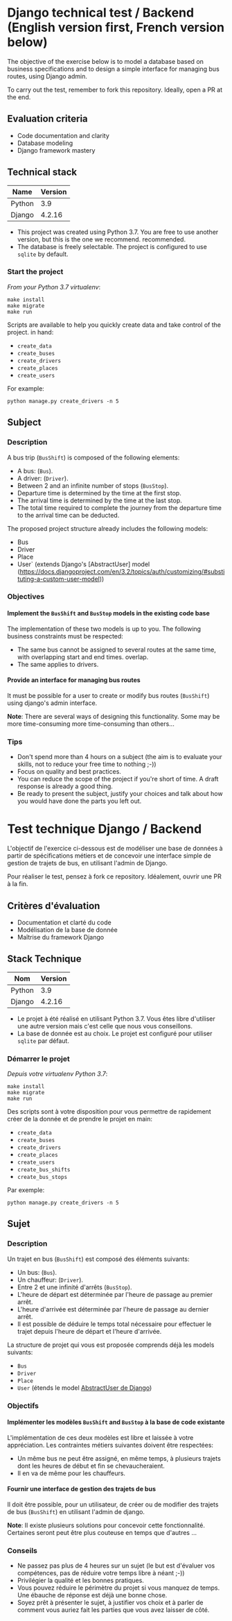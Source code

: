 # Django technical test / Backend (English version first, French version below)

The objective of the exercise below is to model a database based on business specifications and to 
design a simple interface for managing bus routes, using Django admin.

To carry out the test, remember to fork this repository. Ideally, open a PR at the end.

## Evaluation criteria

- Code documentation and clarity
- Database modeling
- Django framework mastery

## Technical stack

| Name | Version |
| ------ | ------- |
| Python | 3.9 |
| Django | 4.2.16 |

- This project was created using Python 3.7. You are free to use another version, but this is the one we recommend. 
recommended.
- The database is freely selectable. The project is configured to use `sqlite` by default.

### Start the project

*From your Python 3.7 virtualenv*:

```
make install
make migrate
make run
```

Scripts are available to help you quickly create data and take control of the project. 
in hand:

- `create_data`
- `create_buses`
- `create_drivers`
- `create_places`
- `create_users`

For example:

```
python manage.py create_drivers -n 5
```

## Subject

### Description

A bus trip (`BusShift`) is composed of the following elements:

- A bus: (`Bus`).
- A driver: (`Driver`).
- Between 2 and an infinite number of stops (`BusStop`).
- Departure time is determined by the time at the first stop.
- The arrival time is determined by the time at the last stop.
- The total time required to complete the journey from the departure time to the arrival time can be deducted.

The proposed project structure already includes the following models:
- Bus
- Driver
- Place
- User` (extends Django's [AbstractUser] model (https://docs.djangoproject.com/en/3.2/topics/auth/customizing/#substituting-a-custom-user-model))

### Objectives

#### Implement the `BusShift` and `BusStop` models in the existing code base

The implementation of these two models is up to you. The following business constraints 
must be respected:

- The same bus cannot be assigned to several routes at the same time, with overlapping start and end times. 
overlap.
- The same applies to drivers.

#### Provide an interface for managing bus routes

It must be possible for a user to create or modify bus routes (`BusShift`) using django's admin
interface.

**Note**: There are several ways of designing this functionality. Some may be more time-consuming
more time-consuming than others... 



### Tips

- Don't spend more than 4 hours on a subject (the aim is to evaluate your skills, not to reduce your free time to nothing ;-))
- Focus on quality and best practices.
- You can reduce the scope of the project if you're short of time. A draft response is already a good thing.
- Be ready to present the subject, justify your choices and talk about how you would have done the parts you left out.







# Test technique Django / Backend

L'objectif de l'exercice ci-dessous est de modéliser une base de données à partir de spécifications métiers et de 
concevoir une interface simple de gestion de trajets de bus, en utilisant l'admin de Django.

Pour réaliser le test, pensez à fork ce repository. Idéalement, ouvrir une PR à la fin.

## Critères d'évaluation

- Documentation et clarté du code
- Modélisation de la base de donnée
- Maîtrise du framework Django

## Stack Technique

| Nom    | Version |
| ------ | ------- |
| Python | 3.9     |
| Django | 4.2.16  |

 - Le projet à été réalisé en utilisant Python 3.7. Vous êtes libre d'utiliser une autre version mais c'est celle que 
 nous vous conseillons.
 - La base de donnée est au choix. Le projet est configuré pour utiliser `sqlite` par défaut.

### Démarrer le projet

*Depuis votre virtualenv Python 3.7*:

```
make install
make migrate
make run
```

Des scripts sont à votre disposition pour vous permettre de rapidement créer de la donnée et de prendre le projet en 
main:

 - `create_data`
 - `create_buses`
 - `create_drivers`
 - `create_places`
 - `create_users`
 - `create_bus_shifts`
 - `create_bus_stops`

Par exemple:

```
python manage.py create_drivers -n 5
```

## Sujet

### Description

Un trajet en bus (`BusShift`) est composé des éléments suivants:

- Un bus: (`Bus`).
- Un chauffeur: (`Driver`).
- Entre 2 et une infinité d'arrêts (`BusStop`).
- L'heure de départ est déterminée par l'heure de passage au premier arrêt.
- L'heure d'arrivée est déterminée par l'heure de passage au dernier arrêt.
- Il est possible de déduire le temps total nécessaire pour effectuer le trajet depuis l'heure de départ et l'heure d'arrivée.

La structure de projet qui vous est proposée comprends déjà les models suivants:
 - `Bus`
 - `Driver`
 - `Place`
 - `User` (étends le model [AbstractUser de Django](https://docs.djangoproject.com/en/3.2/topics/auth/customizing/#substituting-a-custom-user-model))

### Objectifs

#### Implémenter les modèles `BusShift` and `BusStop` à la base de code existante

L'implémentation de ces deux modèles est libre et laissée à votre appréciation. Les contraintes métiers suivantes 
doivent être respectées:

 - Un même bus ne peut être assigné, en même temps, à plusieurs trajets dont les heures de début et fin se 
 chevaucheraient.
 - Il en va de même pour les chauffeurs.

#### Fournir une interface de gestion des trajets de bus

Il doit être possible, pour un utilisateur, de créer ou de modifier des trajets de bus (`BusShift`) en utilisant l'admin
de django.

**Note**: Il existe plusieurs solutions pour concevoir cette fonctionnalité. Certaines seront peut être plus couteuse
en temps que d'autres ... 

### Conseils

 - Ne passez pas plus de 4 heures sur un sujet (le but est d'évaluer vos compétences, pas de réduire votre temps libre à néant ;-))
 - Privilégier la qualité et les bonnes pratiques.
 - Vous pouvez réduire le périmètre du projet si vous manquez de temps. Une ébauche de réponse est déjà une bonne chose.
 - Soyez prêt à présenter le sujet, à justifier vos choix et à parler de comment vous auriez fait les parties que vous avez laisser de côté.
